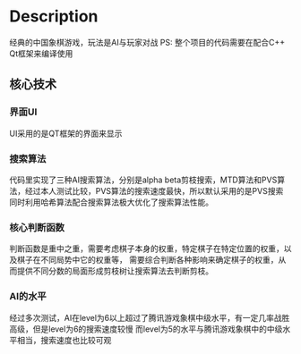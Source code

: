 ﻿# Description
经典的中国象棋游戏，玩法是AI与玩家对战
PS: 整个项目的代码需要在配合C++ Qt框架来编译使用
## 核心技术
### 界面UI
UI采用的是QT框架的界面来显示
### 搜索算法
代码里实现了三种AI搜索算法，分别是alpha beta剪枝搜索，MTD算法和PVS算法，经过本人测试比较，PVS算法的搜索速度最快，所以默认采用的是PVS搜索
同时利用哈希算法配合搜索算法极大优化了搜索算法性能。
### 核心判断函数
判断函数是重中之重，需要考虑棋子本身的权重，特定棋子在特定位置的权重，以及棋子在不同局势中它的权重等，
需要综合判断各种影响来确定棋子的权重，从而提供不同分数的局面形成剪枝树让搜索算法去判断剪枝。
### AI的水平
经过多次测试，AI在level为6以上超过了腾讯游戏象棋中级水平，有一定几率战胜高级，但是level为6的搜索速度较慢
而level为5的水平与腾讯游戏象棋中的中级水平相当，搜索速度也比较可观


